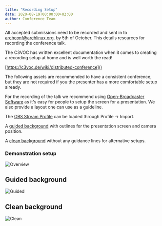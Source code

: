 ```yaml
---
title: "Recording Setup"
date: 2020-08-19T00:00:00+02:00
author: Conference Team
---
```


All accepted submissions need to be recorded and sent in to
[archconf@archlinux.org](mailto:archconf@archlinux.org).  by 5th of October.
This details resources for recording the conference talk.

The C3VOC has written excellent documentation when it comes to creating a
recording setup at home and is well worth the read!

[https://c3voc.de/wiki/distributed-conference]()

The following assets are recommended to have a consistent conference, but
they are not required if you the presenter has a more comfortable setup already.

For the recording of the talk we recommend using [Open-Broadcaster
Software](https://obsproject.com/) as it's easy for people to setup the screen
for a presentation. We also provide a layout one can use as a guideline.


The [OBS Stream Profile](/presentation/ArchConfOBSScene.json) can be loaded
through Profile -> Import. 

A [guided background](/presentation/ArchLiveBanner.png) with outlines for the
presentation screen and camera position.

A [clean background](/presentation/cleanbanner.png) without any guidance lines
for alternative setups.


### Demonstration setup
![Overview](/presentation/display.png)

## Guided background
![Guided](/presentation/ArchLiveBanner.png)

## Clean background
![Clean](/presentation/cleanbanner.png)


